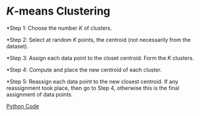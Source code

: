 *K*-means Clustering
================

\*Step 1: Choose the number *K* of clusters.

\*Step 2: Select at random *K* points, the centroid (not necessarily from the dataset).

\*Step 3: Assign each data point to the closet centroid. Form the *K* clusters.

\*Step 4: Compute and place the new centroid of each cluster.

\*Step 5: Reassign each data point to the new closest centroid. If any reassignment took place, then go to Step 4, otherwise this is the final assignment of data points.

[Python Code](k_means_clustering.ipynb)
